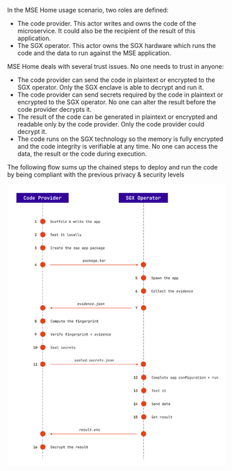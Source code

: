 In the MSE Home usage scenario, two roles are defined:

- The code provider. This actor writes and owns the code of the microservice. It could also be the recipient of the result of this application.
- The SGX operator. This actor owns the SGX hardware which runs the code and the data to run against the MSE application.

MSE Home deals with several trust issues. No one needs to trust in anyone:

- The code provider can send the code in plaintext or encrypted to the SGX operator. Only the SGX enclave is able to decrypt and run it.
- The code provider can send secrets required by the code in plaintext or encrypted to the SGX operator. No one can alter the result before the code provider decrypts it.
- The result of the code can be generated in plaintext or encrypted and readable only by the code provider. Only the code provider could decrypt it.
- The code runs on the SGX technology so the memory is fully encrypted and the code integrity is verifiable at any time. No one can access the data, the result or the code during execution.

The following flow sums up the chained steps to deploy and run the code by being compliant with the previous privacy & security levels

![](./images/deploy.png)